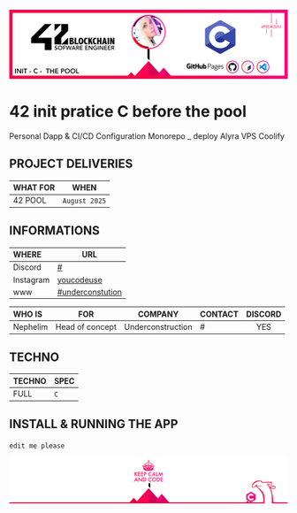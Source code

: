![Cover](https://github.com/nephcode/42-init-c/blob/main/.github/images/githubReadmeHeader.png)

<!-- ∵ ƸӜƷ ∴∵ ƸӜƷ ∴∵ ƸӜƷ ∴∵ ƸӜƷ ∴∵ ƸӜƷ ∴∵ ƸӜƷ ∴∵ ƸӜƷ ∴∵ ƸӜƷ ∴∵ ƸӜƷ ∴∵ ƸӜƷ ∴∵ ƸӜƷ ∴∵ ƸӜƷ ∴ -->

# 42 init pratice C before the pool

Personal Dapp & CI/CD Configuration Monorepo \_ deploy Alyra VPS Coolify

## PROJECT DELIVERIES

| WHAT FOR | WHEN          |
| :------- | ------------- |
| 42 POOL  | `August 2025` |

## INFORMATIONS

| WHERE     | URL                                                 |
| :-------- | --------------------------------------------------- |
| Discord   | [#](#)                                              |
| Instagram | [youcodeuse](https://www.instagram.com/youcodeuse/) |
| www       | [#underconstution](#underconstruction)              |

| WHO IS   | FOR             |      COMPANY      | CONTACT | DISCORD |
| :------- | --------------- | :---------------: | ------- | :-----: |
| Nephelim | Head of concept | Underconstruction | #       |   YES   |

## TECHNO

| TECHNO | SPEC |
| :----- | ---- |
| FULL   | `C`  |

## INSTALL & RUNNING THE APP

`edit me please`

![Cover](https://github.com/nephcode/42-init-c/blob/main/.github/images/githubReadmeFooter.png)
